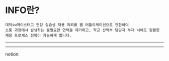 # INFO란?

```INFO 프로젝트는 기존 직접 담당자와 연락하여 이루어지던 
대덕sw마이스터고 현장 실습생 채용 의뢰를 웹 어플리케이션으로 전환하여
소통 과정에서 발생하는 불필요한 연락을 제거하고, 학교 산학부 담당자 부재 시에도 원활한 채용 프로세스 진행이 가능하게 합니다.
```
---


---

notion: 
